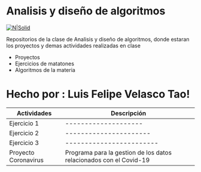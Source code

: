 # Analisis y diseño de algoritmos

[![N|Solid](https://lh3.googleusercontent.com/proxy/8-3ToDu8s0eGHZyKDRAGw4cjjVk1xCV-8XgqWW4l6kEw2MTN_jVLbYRh2E4k-gKkY4yALRFYczPbOoP9)](https://www.usbbog.edu.co/)

Repositorios de la clase de Analisis y diseño de algoritmos, donde estaran los proyectos y demas actividades realizadas en clase

  - Proyectos
  - Ejercicios de matatones
  - Algoritmos de la materia

# Hecho por : Luis Felipe Velasco Tao!


| Actividades | Descripción |
| ------ | ------ |
| Ejercicio 1 |-------------------- |
| Ejercicio 2 | ---------------------- |
| Ejercicio 3 | ------------------------|
| Proyecto Coronavirus | Programa para la gestion de los datos relacionados con el Covid-19 |


